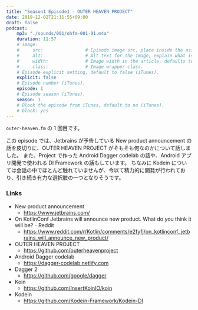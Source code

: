 ```yaml
---
title: "Season1 Episode1 - OUTER HEAVEN PROJECT"
date: 2019-12-02T21:11:55+09:00
draft: false
podcast:
    mp3: "./sounds/001/ohfm-001-01.m4a"
    duration: 11:57
    # image:
    #     src:                # Episode image src, place inside the assets directory (iTunes).
    #     alt:                # Alt text for the image, explain what is on the image.
    #     width:              # Image width in the article, defaults to 250px.
    #     class:              # Image wrapper class.
    # Episode explicit setting, default to false (iTunes).
    explicit: false
    # Episode number (iTunes).
    episode: 1
    # Episode season (iTunes).
    season: 1
    # Block the episode from iTunes, default to no (iTunes).
    # block: yes
---
```


`outer-heaven.fm` の 1 回目です。

この episode では、Jetbrains が予告している New product announcement の話を皮切りに、OUTER HEAVEN PROJECT がそもそも何なのかについて話しました。
また、Project で作った Android Dagger codelab の話や、Android アプリ開発で使われる DI Framework の話もしています。 ちなみに Kodein については会話の中でほとんど触れていませんが、今以て精力的に開発が行われており、引き続き有力な選択肢の一つとなりそうです。

### Links

- New product announcement
    - https://www.jetbrains.com/
- On KotlinConf Jetbrains will announce new product. What do you think it will be? - Reddit
    - https://www.reddit.com/r/Kotlin/comments/e2fyfj/on_kotlinconf_jetbrains_will_announce_new_product/
- OUTER HEAVEN PROJECT
    - https://github.com/outerheavenproject
- Android Dagger codelab
    - https://dagger-codelab.netlify.com
- Dagger 2
    - https://github.com/google/dagger
- Koin
    - https://github.com/InsertKoinIO/koin
- Kodein
    - https://github.com/Kodein-Framework/Kodein-DI